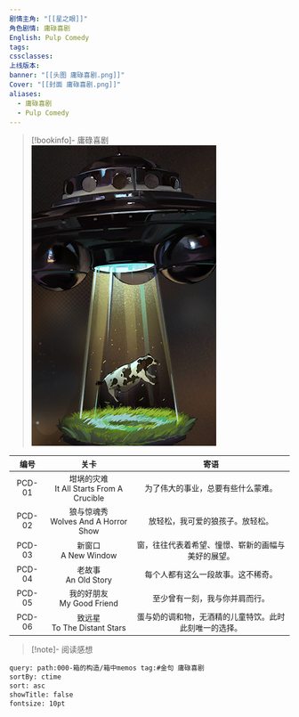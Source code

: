 ```yaml
---
剧情主角: "[[星之眼]]"
角色剧情: 庸碌喜剧
English: Pulp Comedy
tags: 
cssclasses: 
上线版本: 
banner: "[[头图 庸碌喜剧.png]]"
Cover: "[[封面 庸碌喜剧.png]]"
aliases:
  - 庸碌喜剧
  - Pulp Comedy
---
```

> [!bookinfo]- 庸碌喜剧
> ![](assets/星之眼·庸碌喜剧.assets/封面%20庸碌喜剧.png)
> 
|  编号  |                     关卡                     |                          寄语                          |
| :----: | :------------------------------------------: | :----------------------------------------------------: |
| PCD-01 | 坩埚的灾难<br/>It All Starts From A Crucible |           为了伟大的事业，总要有些什么蒙难。           |
| PCD-02 |   狼与惊魂秀<br/>Wolves And A Horror Show    |            放轻松，我可爱的狼孩子。放轻松。            |
| PCD-03 |           新窗口<br/>A New Window            |   窗，往往代表着希望、憧憬、崭新的画幅与美好的展望。   |
| PCD-04 |           老故事<br/>An Old Story            |           每个人都有这么一段故事。这不稀奇。           |
| PCD-05 |        我的好朋友<br/>My Good Friend         |             至少曾有一刻，我与你并肩而行。             |
| PCD-06 |       致远星<br/>To The Distant Stars        | 蛋与奶的调和物，无酒精的儿童特饮。此时此刻唯一的选择。 |

> [!note]- 阅读感想

~~~~note-gallery
query: path:000-箱的构造/箱中memos tag:#金句 庸碌喜剧
sortBy: ctime
sort: asc
showTitle: false
fontsize: 10pt
~~~~